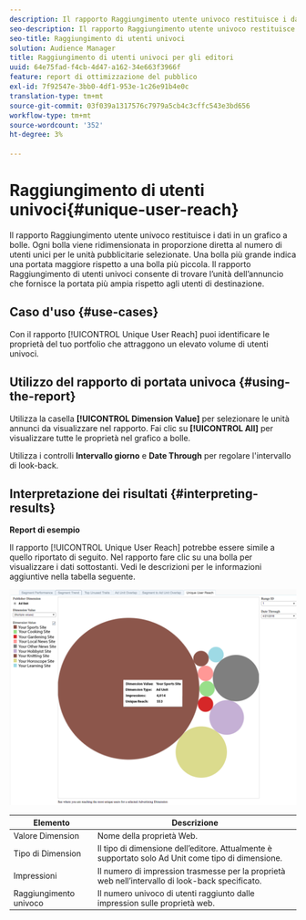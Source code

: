 ```yaml
---
description: Il rapporto Raggiungimento utente univoco restituisce i dati in un grafico a bolle. Ogni bolla viene ridimensionata in proporzione diretta al numero di utenti unici per le unità pubblicitarie selezionate. Una bolla più grande indica una portata maggiore rispetto a una bolla più piccola. Il rapporto Raggiungimento di utenti univoci consente di trovare l’unità dell’annuncio che fornisce la portata più ampia rispetto agli utenti di destinazione.
seo-description: Il rapporto Raggiungimento utente univoco restituisce i dati in un grafico a bolle. Ogni bolla viene ridimensionata in proporzione diretta al numero di utenti unici per le unità pubblicitarie selezionate. Una bolla più grande indica una portata maggiore rispetto a una bolla più piccola. Il rapporto Raggiungimento di utenti univoci consente di trovare l’unità dell’annuncio che fornisce la portata più ampia rispetto agli utenti di destinazione.
seo-title: Raggiungimento di utenti univoci
solution: Audience Manager
title: Raggiungimento di utenti univoci per gli editori
uuid: 64e75fad-f4cb-4d47-a162-34e663f3966f
feature: report di ottimizzazione del pubblico
exl-id: 7f92547e-3bb0-4df1-953e-1c26e91b4e0c
translation-type: tm+mt
source-git-commit: 03f039a1317576c7979a5cb4c3cffc543e3bd656
workflow-type: tm+mt
source-wordcount: '352'
ht-degree: 3%

---
```


# Raggiungimento di utenti univoci{#unique-user-reach}

Il rapporto Raggiungimento utente univoco restituisce i dati in un grafico a bolle. Ogni bolla viene ridimensionata in proporzione diretta al numero di utenti unici per le unità pubblicitarie selezionate. Una bolla più grande indica una portata maggiore rispetto a una bolla più piccola. Il rapporto Raggiungimento di utenti univoci consente di trovare l’unità dell’annuncio che fornisce la portata più ampia rispetto agli utenti di destinazione.

## Caso d&#39;uso {#use-cases}

Con il rapporto [!UICONTROL Unique User Reach] puoi identificare le proprietà del tuo portfolio che attraggono un elevato volume di utenti univoci.

## Utilizzo del rapporto di portata univoca {#using-the-report}

Utilizza la casella **[!UICONTROL Dimension Value]** per selezionare le unità annunci da visualizzare nel rapporto. Fai clic su **[!UICONTROL All]** per visualizzare tutte le proprietà nel grafico a bolle.

Utilizza i controlli **Intervallo giorno** e **Date Through** per regolare l&#39;intervallo di look-back.

## Interpretazione dei risultati {#interpreting-results}

**Report di esempio**

Il rapporto [!UICONTROL Unique User Reach] potrebbe essere simile a quello riportato di seguito. Nel rapporto fare clic su una bolla per visualizzare i dati sottostanti. Vedi le descrizioni per le informazioni aggiuntive nella tabella seguente.

![](assets/publisher_unique_user_reach.png)

| Elemento | Descrizione |
|--- |--- |
| Valore Dimension | Nome della proprietà Web. |
| Tipo di Dimension | Il tipo di dimensione dell’editore. Attualmente è supportato solo Ad Unit come tipo di dimensione. |
| Impressioni | Il numero di impression trasmesse per la proprietà web nell’intervallo di look-back specificato. |
| Raggiungimento univoco | Il numero univoco di utenti raggiunto dalle impression sulle proprietà web. |
